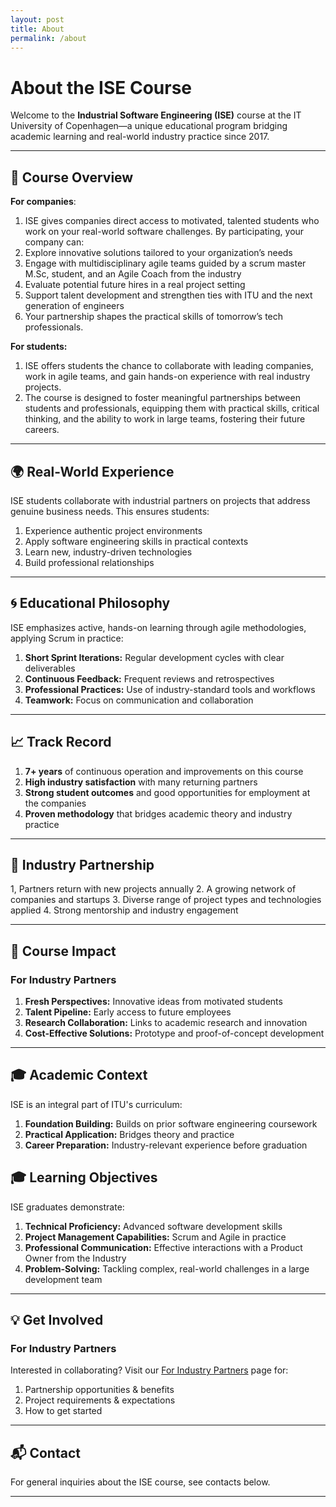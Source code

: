 ```yaml
---
layout: post
title: About
permalink: /about
---
```


# About the ISE Course

Welcome to the **Industrial Software Engineering (ISE)** course at the IT University of Copenhagen—a unique educational program bridging academic learning and real-world industry practice since 2017.

---

## 🚀 Course Overview

**For companies**: 
1. ISE gives companies direct access to motivated, talented students who work on your real-world software challenges. By participating, your company can: 
2. Explore innovative solutions tailored to your organization’s needs
3. Engage with multidisciplinary agile teams guided by a scrum master M.Sc, student, and an Agile Coach from the industry
4. Evaluate potential future hires in a real project setting
5. Support talent development and strengthen ties with ITU and the next generation of engineers
6. Your partnership shapes the practical skills of tomorrow’s tech professionals.

**For students:** 
1. ISE offers students the chance to collaborate with leading companies, work in agile teams, and gain hands-on experience with real industry projects.
2. The course is designed to foster meaningful partnerships between students and professionals, equipping them with practical skills, critical thinking, and the ability to work in large teams, fostering their future careers.

---


## 🌍 Real-World Experience

ISE students collaborate with industrial partners on projects that address genuine business needs. This ensures students:

1. Experience authentic project environments
2. Apply software engineering skills in practical contexts
3. Learn new, industry-driven technologies
4. Build professional relationships

---

## 🌀 Educational Philosophy

ISE emphasizes active, hands-on learning through agile methodologies, applying Scrum in practice:

1. **Short Sprint Iterations:** Regular development cycles with clear deliverables
2. **Continuous Feedback:** Frequent reviews and retrospectives
3. **Professional Practices:** Use of industry-standard tools and workflows
4. **Teamwork:** Focus on communication and collaboration

---

## 📈 Track Record

1. **7+ years** of continuous operation and improvements on this course
2. **High industry satisfaction** with many returning partners
3. **Strong student outcomes** and good opportunities for employment at the companies
4. **Proven methodology** that bridges academic theory and industry practice

---

## 🤝 Industry Partnership

1, Partners return with new projects annually
2. A growing network of companies and startups
3. Diverse range of project types and technologies applied
4. Strong mentorship and industry engagement

---

## 🎯 Course Impact

### For Industry Partners

1. **Fresh Perspectives:** Innovative ideas from motivated students
2. **Talent Pipeline:** Early access to future employees
3. **Research Collaboration:** Links to academic research and innovation
4. **Cost-Effective Solutions:** Prototype and proof-of-concept development

---

## 🎓 Academic Context

ISE is an integral part of ITU's curriculum:

1. **Foundation Building:** Builds on prior software engineering coursework
2. **Practical Application:** Bridges theory and practice
3. **Career Preparation:** Industry-relevant experience before graduation

## 🎓 Learning Objectives

ISE graduates demonstrate:

1. **Technical Proficiency:** Advanced software development skills
2. **Project Management Capabilities:** Scrum and Agile in practice
3. **Professional Communication:** Effective interactions with a Product Owner from the Industry
4. **Problem-Solving:** Tackling complex, real-world challenges in a large development team

---

## 💡 Get Involved

### For Industry Partners

Interested in collaborating? Visit our [For Industry Partners](/industry) page for:

1. Partnership opportunities & benefits
2. Project requirements & expectations
3. How to get started

---

## 📬 Contact

For general inquiries about the ISE course, see contacts below. 

--- 
